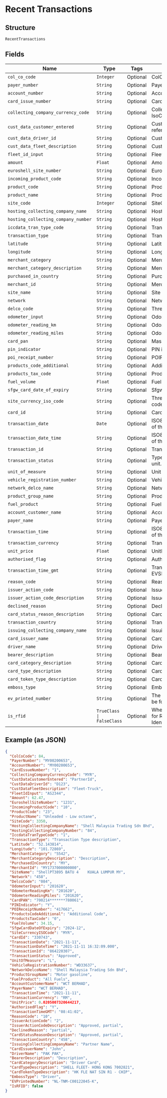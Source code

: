 
# Recent Transactions

## Structure

`RecentTransactions`

## Fields

| Name | Type | Tags | Description |
|  --- | --- | --- | --- |
| `col_co_code` | `Integer` | Optional | ColCoCode |
| `payer_number` | `String` | Optional | PayerNumber |
| `account_number` | `String` | Optional | Account Number |
| `card_issue_number` | `String` | Optional | Card Issue Number |
| `collecting_company_currency_code` | `String` | Optional | Collecting Company Currency IsoCode |
| `cust_data_customer_entered` | `String` | Optional | Customer entered data for reference. |
| `cust_data_driver_id` | `String` | Optional | Customer Data DriverId |
| `cust_data_fleet_description` | `String` | Optional | Cust Data Fleet Description |
| `fleet_id_input` | `String` | Optional | Fleet Id Input |
| `amount` | `Float` | Optional | Amount |
| `euroshell_site_number` | `String` | Optional | EuroshellSiteNumber |
| `incoming_product_code` | `String` | Optional | IncomingProductCode |
| `product_code` | `String` | Optional | ProductCode |
| `product_name` | `String` | Optional | ProductName |
| `site_code` | `Integer` | Optional | SiteCode |
| `hosting_collecting_company_name` | `String` | Optional | HostingCollectingCompanyName |
| `hosting_collecting_company_number` | `String` | Optional | HostingCollectingCompanyNumber |
| `iccdata_tran_type_code` | `String` | Optional | Transaction type code |
| `transaction_type` | `String` | Optional | Transaction type description. |
| `latitude` | `String` | Optional | Latitude of the Coordinate 3.11573 |
| `longitude` | `String` | Optional | Longitude of the Coordinate |
| `merchant_category` | `String` | Optional | Merchant category |
| `merchant_category_description` | `String` | Optional | Merchant category description |
| `purchased_in_country` | `String` | Optional | Purchased in country |
| `merchant_id` | `String` | Optional | Merchant Id |
| `site_name` | `String` | Optional | Site name |
| `network` | `String` | Optional | Network |
| `delco_code` | `String` | Optional | Three character DelcoCode |
| `odometer_input` | `String` | Optional | Odometer input |
| `odometer_reading_km` | `String` | Optional | Odometer reading in Kms |
| `odometer_reading_miles` | `String` | Optional | Odometer reading in miles |
| `card_pan` | `String` | Optional | Masked Card PAN |
| `pin_indicator` | `String` | Optional | PIN indicator |
| `poi_receipt_number` | `String` | Optional | POIReceiptNumber |
| `products_code_additional` | `String` | Optional | Additinal Products Code |
| `products_tax_code` | `String` | Optional | Products tax code |
| `fuel_volume` | `Float` | Optional | Fuel volume |
| `sfgw_card_date_of_expiry` | `String` | Optional | SfgwCard expiry date |
| `site_currency_iso_code` | `String` | Optional | Three character Site currency ISO code |
| `card_id` | `String` | Optional | Card ID |
| `transaction_date` | `Date` | Optional | ISO8601-compliant UTC datetime of the last update of the EVSE |
| `transaction_date_time` | `String` | Optional | ISO8601-compliant UTC datetime of the last update of the EVSE |
| `transaction_id` | `String` | Optional | TransactionId |
| `transaction_status` | `String` | Optional | Type of the connector in the EVSE unit. |
| `unit_of_measure` | `String` | Optional | Unit of measure |
| `vehicle_registration_number` | `String` | Optional | VehicleRegistrationNumber |
| `network_delco_name` | `String` | Optional | Network Delco name |
| `product_group_name` | `String` | Optional | ProductGroupName |
| `fuel_product` | `String` | Optional | FuelProduct |
| `account_customer_name` | `String` | Optional | AccountCustomerName |
| `payer_name` | `String` | Optional | PayerName |
| `transaction_time` | `String` | Optional | ISO8601-compliant UTC datetime of the last update of the EVSE |
| `transaction_currency` | `String` | Optional | TransactionCurrencySymbol |
| `unit_price` | `Float` | Optional | UnitPrice |
| `authorised_flag` | `String` | Optional | AuthorisedFlag |
| `transaction_time_gmt` | `String` | Optional | TransactionTimeGMT update of the EVSE |
| `reason_code` | `String` | Optional | ReasonCode |
| `issuer_action_code` | `String` | Optional | IssuerActionCode |
| `issuer_action_code_description` | `String` | Optional | IssuerActionCodeDescription. |
| `declined_reason` | `String` | Optional | DeclinedReason. |
| `card_status_reason_description` | `String` | Optional | CardStatusReasonDescription. |
| `transaction_country` | `String` | Optional | TransactionCountry |
| `issuing_collecting_company_name` | `String` | Optional | IssuingCollectingCompanyName. |
| `card_issuer_name` | `String` | Optional | CardIssuerName. |
| `driver_name` | `String` | Optional | DriverName. |
| `bearer_description` | `String` | Optional | BearerDescription. |
| `card_category_description` | `String` | Optional | CardCategoryDescription. |
| `card_type_description` | `String` | Optional | CardTypeDescription. |
| `card_token_type_description` | `String` | Optional | CardTokenTypeDescription. |
| `emboss_type` | `String` | Optional | EmbossType. |
| `ev_printed_number` | `String` | Optional | The EVPrintedNumber which can be found on the Shell EV Card |
| `is_rfid` | `TrueClass \| FalseClass` | Optional | Whether the card type is enabled for RFID (Radio Frequency Identification) |

## Example (as JSON)

```json
{
  "ColCoCode": 84,
  "PayerNumber": "MY00200653",
  "AccountNumber": "MY00200653",
  "CardIssueNumber": "1",
  "CollectingCompanyCurrencyCode": "MYR",
  "CustDataCustomerEntered": "PartnerId",
  "CustDataDriverId": "D123",
  "CustDataFleetDescription": "Fleet-Truck",
  "FleetIdInput": "AS2344",
  "Amount": 62.47,
  "EuroshellSiteNumber": "1231",
  "IncomingProductCode": "10",
  "ProductCode": "23",
  "ProductName": "Unleaded - Low octane",
  "SiteCode": 3350,
  "HostingCollectingCompanyName": "Shell Malaysia Trading Sdn Bhd",
  "HostingCollectingCompanyNumber": "84",
  "IccdataTranTypeCode": "1",
  "TransactionType": "Transaction Type description",
  "Latitude": "52.143814",
  "Longitude": "101.72869",
  "MerchantCategory": "5542",
  "MerchantCategoryDescription": "Description",
  "PurchasedInCountry": "MY",
  "MerchantId": "MY1737000000000",
  "SiteName": "ShellPT3895 BATU 4    KUALA LUMPUR MY",
  "Network": "458",
  "DelcoCode": "084",
  "OdometerInput": "201620",
  "OdometerReadingKm": "201620",
  "OdometerReadingMiles": "201620",
  "CardPAN": "700214*******780061",
  "PINIndicator": "Y",
  "POIReceiptNumber": "417662",
  "ProductsCodeAdditional": "Additional Code",
  "ProductsTaxCode": "0",
  "FuelVolume": 34.15,
  "SfgwCardDateOfExpiry": "2024-12",
  "SiteCurrencyISOCode": "MYR",
  "CardId": "330743",
  "TransactionDate": "2021-11-11",
  "TransactionDateTime": "2021-11-11 16:32:09.000",
  "TransactionId": "864220307",
  "TransactionStatus": "Approved",
  "UnitOfMeasure": "L",
  "VehicleRegistrationNumber": "WD33637",
  "NetworkDelcoName": "Shell Malaysia Trading Sdn Bhd",
  "ProductGroupName": "Motor gasoline",
  "FuelProduct": "All Fuels",
  "AccountCustomerName": "WCT BERHAD",
  "PayerName": "WCT BERHAD",
  "TransactionTime": "2021-11-11",
  "TransactionCurrency": "RM",
  "UnitPrice": 0.0205007320644217,
  "AuthorisedFlag": "Y",
  "TransactionTimeGMT": "08:41:02",
  "ReasonCode": "10",
  "IssuerActionCode": "2",
  "IssuerActionCodeDescription": "Approved, partial",
  "DeclinedReason": "partial",
  "CardStatusReasonDescription": "Approved, partial",
  "TransactionCountry": "458",
  "IssuingCollectingCompanyName": "Partner Name",
  "CardIssuerName": "John",
  "DriverName": "PAK PAK",
  "BearerDescription": "Description",
  "CardCategoryDescription": "Driver Card",
  "CardTypeDescription": "SHELL FLEET- HONG KONG 7002821",
  "CardTokenTypeDescription": "HK FLE NAT SIN R1 - CHIP",
  "EmbossType": "Driver",
  "EVPrintedNumber": "NL-TNM-C00122045-K",
  "IsRFID": false
}
```

